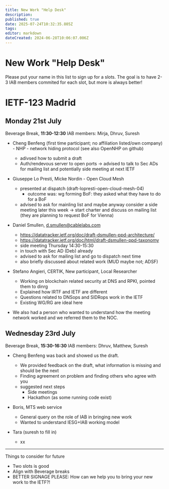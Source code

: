 ```yaml
---
title: New Work "Help Desk"
description: 
published: true
date: 2025-07-24T10:32:35.805Z
tags: 
editor: markdown
dateCreated: 2024-06-28T10:06:07.006Z
---
```


# New Work "Help Desk"

Please put your name in this list to sign up for a slots. The goal is to have 2-3 IAB members commited for each slot, but more is always better!  
# IETF-123 Madrid

## Monday 21st July 
Beverage Break, **11:30-12:30**
IAB members: Mirja, Dhruv, Suresh

- Cheng Benfeng (first time participant; no affiliation listed/own company) - NHP - network hiding protocol (see also OpenNHP on github)
	- adivsed how to submit a draft 
  - Auth/rendevous server to open ports -> advised to talk to Sec ADs for mailing list and potentially side meeting at next IETF
  
- Giuseppe Lo Presti, Micke Nordin - Open Cloud Mesh
  - presented at dispatch (draft-lopresti-open-cloud-mesh-04)
  	- outcome was: wg forming BoF: they asked what they have to do for a BoF
  - advised to ask for mainling list and maybe anyway consider a side meeting later this week -> start charter and discuss on mailing list (they are planning to request BoF for Vienna)

- Daniel Smullen, d.smullen@cablelabs.com
	- https://datatracker.ietf.org/doc/draft-dsmullen-ppd-architecture/
  - https://datatracker.ietf.org/doc/html/draft-dsmullen-ppd-taxonomy
  - side meeting Thursday 14:30-15:30
  - in touch with Sec AD (Deb) already
  - advised to ask for mailing list and go to dispatch next time
  - also briefly discussed about related work (MUD maybe not; ADSF)

- Stefano Angieri, CERTIK, New participant, Local Researcher
	- Working on blockchain related security at DNS and RPKI, pointed them to dinrg
  - Explained how IRTF and IETF are different
  - Questions related to DNSops and SIDRops work in the IETF
  - Existing WG/RG are ideal here

- We also had a person who wanted to understand how the meeting network worked and we referred them to the NOC.

## Wednesday 23rd July 
Beverage Break, **15:30-16:30**
IAB members: Dhruv, Matthew, Suresh

- Cheng Benfeng was back and showed us the draft.
	- We provided feedback on the draft, what information is missing and should be the next
  - Finding agreement on problem and finding others who agree with you 
  - suggested next steps
  	- Side meetings
    - Hackathon (as some running code exist)
    
- Boris, MTS web service
	- General query on the role of IAB in bringing new work
  - Wanted to understand IESG+IAB working model
  
- Tara (suresh to fill in) 
	- xx

---- 

Things to consider for future
- Two slots is good
- Align with Beverage breaks
- BETTER SIGNAGE PLEASE: How can we help you to bring your new work to the IETF?! 

